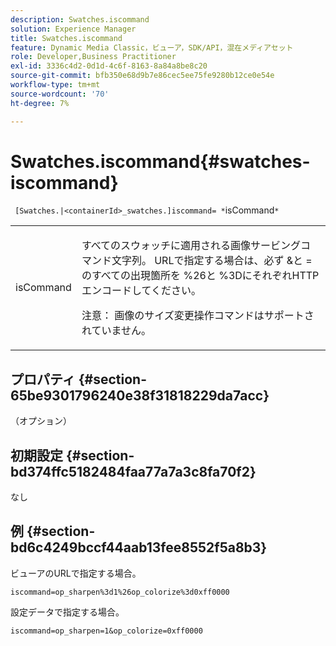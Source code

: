 ```yaml
---
description: Swatches.iscommand
solution: Experience Manager
title: Swatches.iscommand
feature: Dynamic Media Classic，ビューア，SDK/API，混在メディアセット
role: Developer,Business Practitioner
exl-id: 3336c4d2-0d1d-4c6f-8163-8a84a8be8c20
source-git-commit: bfb350e68d9b7e86cec5ee75fe9280b12ce0e54e
workflow-type: tm+mt
source-wordcount: '70'
ht-degree: 7%

---
```


# Swatches.iscommand{#swatches-iscommand}

` [Swatches.|<containerId>_swatches.]iscommand= *`isCommand`*`

<table id="table_43A84C1044574A6FAB8CE67D71AAD5EC"> 
 <tbody> 
  <tr> 
   <td colname="col1"> <p> <span class="codeph"> <span class="varname"> isCommand</span> </span> </p> </td> 
   <td colname="col2"> <p> すべてのスウォッチに適用される画像サービングコマンド文字列。 URLで指定する場合は、必ず<span class="codeph"> &amp;</span>と<span class="codeph"> =</span>のすべての出現箇所を<span class="codeph"> %26</span>と<span class="codeph"> %3D</span>にそれぞれHTTPエンコードしてください。 </p> <p> <p>注意： 画像のサイズ変更操作コマンドはサポートされていません。 </p> </p> </td> 
  </tr> 
 </tbody> 
</table>

## プロパティ {#section-65be9301796240e38f31818229da7acc}

（オプション）

## 初期設定 {#section-bd374ffc5182484faa77a7a3c8fa70f2}

なし

## 例 {#section-bd6c4249bccf44aab13fee8552f5a8b3}

ビューアのURLで指定する場合。

`iscommand=op_sharpen%3d1%26op_colorize%3d0xff0000`

設定データで指定する場合。

`iscommand=op_sharpen=1&op_colorize=0xff0000`
